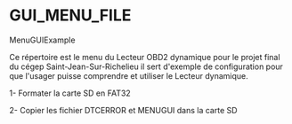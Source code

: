 # GUI_MENU_FILE
MenuGUIExample

Ce répertoire est le menu du Lecteur OBD2 dynamique pour le projet final du cégep Saint-Jean-Sur-Richelieu
il sert d'exemple de configuration pour que l'usager puisse comprendre et utiliser le Lecteur dynamique.

1- Formater la carte SD en FAT32 

2- Copier les fichier DTCERROR et MENUGUI dans la carte SD

